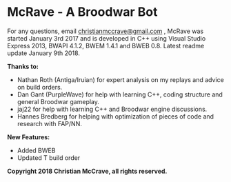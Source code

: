 # McRave - A Broodwar Bot
For any questions, email christianmccrave@gmail.com , McRave was started January 3rd 2017 and is developed in C++ using Visual Studio Express 2013, BWAPI 4.1.2, BWEM 1.4.1 and BWEB 0.8. Latest readme update January 9th 2018.

**Thanks to:**
- Nathan Roth (Antiga/Iruian) for expert analysis on my replays and advice on build orders.
- Dan Gant (PurpleWave) for help with learning C++, coding structure and general Broodwar gameplay.
- jaj22 for help with learning C++ and Broodwar engine discussions.
- Hannes Bredberg for helping with optimization of pieces of code and research with FAP/NN.

**New Features:**
- Added BWEB
- Updated T build order

**Copyright 2018 Christian McCrave, all rights reserved.**
